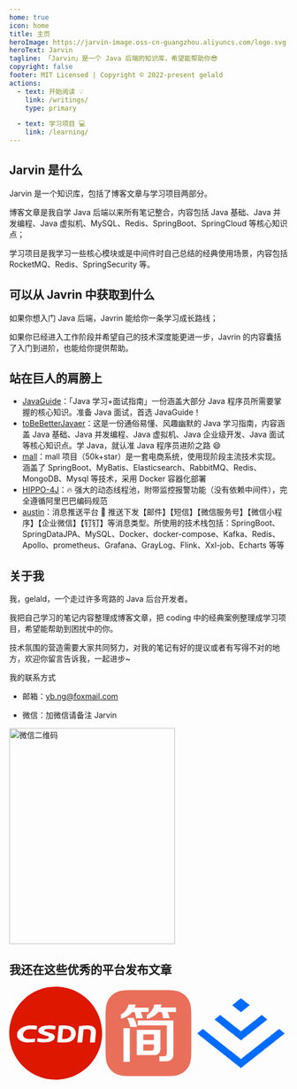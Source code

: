 ```yaml
---
home: true
icon: home
title: 主页
heroImage: https://jarvin-image.oss-cn-guangzhou.aliyuncs.com/logo.svg
heroText: Jarvin
tagline: 「Jarvin」是一个 Java 后端的知识库，希望能帮助你😎
copyright: false
footer: MIT Licensed | Copyright © 2022-present gelald
actions:
  - text: 开始阅读 💡
    link: /writings/
    type: primary

  - text: 学习项目 💻
    link: /learning/
---
```


## Jarvin 是什么

Jarvin 是一个知识库，包括了博客文章与学习项目两部分。

博客文章是我自学 Java 后端以来所有笔记整合，内容包括 Java 基础、Java 并发编程、Java 虚拟机、MySQL、Redis、SpringBoot、SpringCloud 等核心知识点；

学习项目是我学习一些核心模块或是中间件时自己总结的经典使用场景，内容包括 RocketMQ、Redis、SpringSecurity 等。

## 可以从 Javrin 中获取到什么

如果你想入门 Java 后端，Javrin 能给你一条学习成长路线；

如果你已经进入工作阶段并希望自己的技术深度能更进一步，Javrin 的内容囊括了入门到进阶，也能给你提供帮助。

## 站在巨人的肩膀上

- [JavaGuide](https://javaguide.cn/)：「Java 学习+面试指南」一份涵盖大部分 Java 程序员所需要掌握的核心知识。准备 Java 面试，首选 JavaGuide！
- [toBeBetterJavaer](https://tobebetterjavaer.com/)：这是一份通俗易懂、风趣幽默的 Java 学习指南，内容涵盖 Java 基础、Java 并发编程、Java 虚拟机、Java 企业级开发、Java 面试等核心知识点。学 Java，就认准 Java 程序员进阶之路 😄
- [mall](https://www.macrozheng.com/)：mall 项目（50k+star）是一套电商系统，使用现阶段主流技术实现。涵盖了 SpringBoot、MyBatis、Elasticsearch、RabbitMQ、Redis、MongoDB、Mysql 等技术，采用 Docker 容器化部署
- [HIPPO-4J](https://hippo4j.cn/)：🔥 强大的动态线程池，附带监控报警功能（没有依赖中间件），完全遵循阿里巴巴编码规范
- [austin](https://github.com/ZhongFuCheng3y/austin)：消息推送平台 📝 推送下发【邮件】【短信】【微信服务号】【微信小程序】【企业微信】【钉钉】等消息类型。所使用的技术栈包括：SpringBoot、SpringDataJPA、MySQL、Docker、docker-compose、Kafka、Redis、Apollo、prometheus、Grafana、GrayLog、Flink、Xxl-job、Echarts 等等

## 关于我

我，gelald，一个走过许多弯路的 Java 后台开发者。

我把自己学习的笔记内容整理成博客文章，把 coding 中的经典案例整理成学习项目，希望能帮助到困扰中的你。

技术氛围的营造需要大家共同努力，对我的笔记有好的提议或者有写得不对的地方，欢迎你留言告诉我，一起进步~

我的联系方式

- 邮箱：yb.ng@foxmail.com

- 微信：加微信请备注 Jarvin

<img alt="微信二维码" src="https://jarvin-image.oss-cn-guangzhou.aliyuncs.com/qrcode.jpg" width="300" height="390"/>

## 我还在这些优秀的平台发布文章

<div style="display: flex">
  <a class="blog-link" href="https://blog.csdn.net/gelald" target="_blank">
    <svg t="1657856184792" class="icon blog-icon" viewBox="0 0 1024 1024" version="1.1" xmlns="http://www.w3.org/2000/svg" p-id="2676" width="270" height="270"><path d="M512 1024C229.2224 1024 0 794.7776 0 512 0 229.2224 229.2224 0 512 0c282.7776 0 512 229.2224 512 512 0 282.7776-229.2224 512-512 512z m17.066667-413.525333c34.850133 4.352 68.778667 5.12 102.741333 2.0992 23.04-2.048 44.817067-8.362667 64.170667-21.9136 38.212267-26.794667 49.783467-85.1968 24.251733-123.050667-14.626133-21.7088-36.8128-30.344533-60.757333-35.498667-35.054933-7.543467-70.4512-5.751467-105.847467-3.413333-5.666133 0.3584-6.7584 3.072-7.236267 8.209067-3.072 32.682667-6.536533 65.314133-9.813333 97.962666-2.5088 24.814933-4.932267 49.629867-7.509333 75.605334z m53.4016-33.928534c1.962667-20.906667 3.6352-39.338667 5.4272-57.770666 1.553067-15.906133 3.413333-31.778133 4.727466-47.701334 0.3584-4.283733 1.553067-6.656 5.956267-6.382933 15.616 1.041067 31.709867 0.034133 46.728533 3.652267 36.488533 8.823467 48.725333 54.306133 23.3472 83.029333-15.8208 17.902933-36.7616 23.586133-59.255466 25.088-8.465067 0.546133-17.015467 0.085333-26.9312 0.085333zM512 434.295467c-2.184533-0.648533-3.5328-1.1776-4.932267-1.4336-37.717333-6.877867-75.690667-8.328533-113.646933-2.816-20.974933 3.037867-41.0112 9.489067-57.480533 23.330133-22.9888 19.319467-21.640533 46.848 4.4032 62.0032 13.056 7.594667 28.023467 12.509867 42.5984 17.288533 14.08 4.608 28.996267 6.826667 43.144533 11.264 12.5952 3.925333 14.011733 14.318933 3.584 22.306134-3.345067 2.56-7.441067 5.085867-11.537067 5.751466-11.195733 1.826133-22.698667 4.386133-33.826133 3.566934-24.098133-1.774933-48.042667-5.461333-72.5504-8.430934-1.365333 10.615467-2.935467 23.0912-4.5568 35.9424 4.181333 1.365333 7.68 2.730667 11.264 3.618134 33.9456 8.4992 68.386133 9.608533 102.912 5.12 20.087467-2.6112 39.4752-7.901867 56.695467-19.029334 28.603733-18.4832 36.693333-57.1904-4.676267-75.383466-14.506667-6.382933-30.190933-10.410667-45.482667-15.086934-11.4176-3.4816-23.313067-5.614933-34.525866-9.5232-9.7792-3.413333-11.144533-12.202667-3.037867-18.397866 4.6592-3.549867 10.717867-6.997333 16.384-7.3728a480.853333 480.853333 0 0 1 53.384533-0.853334c15.377067 0.699733 30.651733 3.549867 46.4896 5.5296L512 434.295467z m257.143467 2.048L750.933333 614.2976h54.152534c4.778667-45.636267 9.710933-90.7264 14.062933-135.8848 0.6144-6.365867 2.3552-8.840533 8.686933-9.0112 11.434667-0.273067 22.8864-1.979733 34.286934-1.570133 23.722667 0.853333 42.3936 9.728 38.4 43.264-2.901333 24.2688-5.597867 48.571733-8.2432 72.874666-1.092267 10.069333-1.826133 20.189867-2.730667 30.4128h55.330133c3.584-35.259733 7.9872-70.058667 10.496-104.994133 3.413333-47.4624-17.7664-73.3184-64.682666-80.213333-40.96-6.007467-81.339733-0.341333-121.5488 7.133866z m-483.498667 134.6048c-8.738133 1.297067-16.384 2.798933-24.098133 3.4816-25.6512 2.235733-51.319467 3.9424-76.305067-4.266667-13.909333-4.590933-24.6784-12.578133-29.7984-25.9584-7.901867-20.701867 0.887467-47.104 19.831467-60.3136 17.373867-12.117333 37.717333-15.9232 58.453333-15.9232 22.545067-0.017067 45.090133 2.423467 68.232533 3.84L307.2 432.298667c-15.069867-1.723733-29.4912-3.925333-43.997867-4.9152-41.0112-2.798933-80.64 2.6112-117.469866 20.462933-30.020267 14.557867-52.053333 36.010667-58.6752 68.130133-7.850667 38.144 11.537067 69.495467 51.7632 85.845334 19.1488 7.765333 39.287467 12.509867 60.0064 12.5952 24.746667 0.1024 49.493333-1.570133 74.205866-2.952534 3.106133-0.170667 8.311467-2.901333 8.669867-5.034666 1.979733-11.554133 2.730667-23.278933 3.9424-35.464534z" fill="#DD1700" p-id="2677"></path></svg>
  </a>
  <a class="blog-link" href="https://www.jianshu.com/u/2ae07f260f58" target="_blank">
    <svg t="1657856279264" class="icon blog-icon" viewBox="0 0 1024 1024" version="1.1" xmlns="http://www.w3.org/2000/svg" p-id="1701" width="270" height="270"><path d="M654.791 38.495h-286.53c-95.005 0-142.412 0-193.612 16.118-55.94 20.48-99.935 64.474-120.225 120.226-16.308 51.2-16.308 98.607-16.308 193.611v286.53c0 95.005 0 142.602 16.118 193.613 20.29 55.75 64.285 99.745 120.036 120.035 51.2 16.119 98.607 16.119 193.611 16.119h286.53c95.005 0 142.413 0 193.613-16.119 55.75-20.29 99.745-64.284 120.225-120.035 16.118-51.2 16.118-98.608 16.118-193.612V368.45c0-95.005 0-142.412-16.118-193.612-20.29-55.752-64.285-99.746-120.225-120.226-50.821-16.118-98.228-16.118-193.233-16.118z m0 0" fill="#EA6F5A" p-id="1702"></path><path d="M235.52 456.818h70.732v370.346H235.52V456.818z m40.012-112.45c17.825 32.995 29.203 65.8 34.512 98.796h77.18c-10.62-42.097-23.894-74.903-39.823-98.797h-71.87z m0 0" fill="#FFFFFF" p-id="1703"></path><path d="M427.804 278.566h85.144v-46.649H358.59c1.706-3.603 4.361-10.05 7.964-19.153 1.707-7.395 3.603-12.705 5.31-16.497H292.03c-12.326 49.303-40.77 85.902-85.144 109.795v46.65c58.595-14.602 100.124-39.254 124.966-73.956H358.4c8.913 23.703 14.222 46.648 15.929 68.645h74.524c-5.12-25.79-12.326-48.734-21.049-68.835z m-34.702 148.1h320.664v301.701c1.707 27.497-10.62 40.202-37.167 38.306h-43.995v54.803h63.906c62.009 1.896 92.16-26.549 90.453-85.144V371.864h-393.86v54.803z m0 0" fill="#FFFFFF" p-id="1704"></path><path d="M643.224 476.16H382.483v277.049H563.39c56.699 1.896 83.437-25.6 79.834-82.3V476.16z m-188.871 49.304h117.001v63.146H454.353v-63.146z m82.488 178.252h-82.488v-68.457h117.001v32.996c1.707 25.41-9.671 37.357-34.513 35.46zM645.88 229.262c0-1.896 0.948-4.55 2.654-8.154l7.965-24.652h-79.834c-12.516 51.2-39.823 89.695-82.49 115.295v43.805c54.993-14.602 96.712-40.202 124.967-76.8h37.167c8.913 23.703 14.222 46.648 15.929 68.645h71.87c-1.707-18.204-8.913-41.15-21.239-68.645h93.108v-49.304H645.88z m0 0" fill="#FFFFFF" p-id="1705"></path></svg>
  </a>
  <a class="blog-link" href="https://juejin.cn/user/923245499657822" target="_blank">
    <svg t="1657857341272" class="icon blog-icon" viewBox="0 0 1024 1024" version="1.1" xmlns="http://www.w3.org/2000/svg" p-id="1862" width="270" height="270"><path d="M465.189 161.792c-22.967 18.14-44.325 35.109-47.397 37.742l-5.851 4.68 10.971 8.632c5.998 4.827 11.85 9.508 13.02 10.532 1.17 1.024 17.993 14.336 37.156 29.696l34.962 27.795 5.267-3.95c2.925-2.194 23.259-18.432 45.348-35.986 21.943-17.555 41.253-32.768 42.716-33.646 1.609-1.024 2.779-2.194 2.779-2.78 0-0.438-9.655-8.63-21.504-17.846-11.995-9.363-22.674-17.847-23.845-18.871-15.945-13.02-49.737-39.059-50.76-39.059-0.586 0.147-19.896 14.922-42.862 33.061z m233.325 180.37C507.465 493.275 508.928 492.105 505.417 489.911c-3.072-1.902-11.556-8.485-64.073-50.03-9.07-7.168-18.578-14.775-21.358-16.823-2.78-2.194-8.777-6.875-13.312-10.532-4.68-3.657-10.679-8.339-13.312-10.533-13.165-10.24-71.095-56.027-102.107-80.457-5.852-4.681-11.41-8.485-12.142-8.485-0.731 0-10.971 7.754-22.674 17.116-11.703 9.508-22.674 18.286-24.284 19.456-1.755 1.17-5.12 3.95-7.46 6.144-2.34 2.34-4.828 4.096-5.413 4.096-3.072 0-0.731 3.072 6.437 8.777 4.096 3.218 8.777 6.875 10.094 8.046 1.316 1.024 10.24 8.045 19.748 15.506s23.26 18.286 30.428 23.99c19.31 15.215 31.89 25.308 127.853 101.084 47.836 37.742 88.796 69.779 90.844 71.095 3.657 2.487 3.95 2.487 7.46-0.292a1041.42 1041.42 0 0 0 16.092-12.727c6.875-5.413 14.775-11.703 17.554-13.897 30.135-23.699 80.018-63.05 81.774-64.512 1.17-1.024 12.434-9.802 24.868-19.603s37.888-29.696 56.32-44.324c18.579-14.629 46.227-36.425 61.733-48.567 15.506-12.142 27.794-22.528 27.502-23.26-0.878-1.17-57.637-47.104-59.978-48.274-0.731-0.439-18.578 12.727-39.497 29.257z" fill="#006CFF" p-id="1863"></path><path d="M57.93 489.326c-15.215 12.288-28.527 23.405-29.697 24.576-2.34 2.194-5.412-0.44 80.018 66.852 33.207 26.185 32.622 25.747 57.637 45.495 10.386 8.192 36.279 28.672 57.783 45.495 38.18 30.135 44.91 35.401 52.663 41.545 2.048 1.756 22.967 18.14 46.372 36.572 23.26 18.432 74.167 58.514 112.933 89.088 38.912 30.573 71.095 55.734 71.826 56.027 0.732 0.293 7.46-4.389 14.921-10.386 21.797-16.97 90.259-70.949 101.523-79.872 5.705-4.535 12.873-10.24 15.945-12.58 3.072-2.488 6.436-5.12 7.314-5.852 0.878-0.878 11.85-9.509 24.283-19.31 20.773-16.091 59.1-46.226 64.366-50.615 1.17-1.024 5.12-4.096 8.777-6.875 3.657-2.78 7.9-6.29 9.509-7.607 1.609-1.317 14.775-11.703 29.257-23.113 29.11-22.82 42.277-33.207 88.503-69.632 17.262-13.605 32.475-25.454 33.646-26.478 2.486-2.048 31.451-24.869 44.617-35.255 4.827-3.657 9.07-7.168 9.508-7.607 0.44-0.585 5.998-4.827 12.435-9.8 6.436-4.828 13.165-10.24 15.067-11.85l3.365-2.926-9.948-7.753c-5.412-4.388-10.24-8.192-10.679-8.63-1.17-1.317-22.381-18.433-30.135-24.284-3.95-3.072-7.314-5.998-7.606-6.73-1.317-3.071-6.73 0.147-29.258 17.994-13.458 10.532-25.746 20.187-27.355 21.504-1.61 1.463-10.533 8.338-19.749 15.652-9.216 7.168-17.115 13.459-17.554 13.898-0.439 0.438-6.583 5.412-13.897 10.971-7.168 5.559-15.214 11.703-17.7 13.75-4.974 4.097-5.413 4.39-20.334 16.239-5.56 4.388-11.264 8.777-12.435 9.8-1.17 1.025-20.333 16.092-42.422 33.354-22.09 17.408-41.546 32.768-43.155 34.084-1.609 1.463-14.482 11.557-28.525 22.528s-40.814 32.037-59.539 46.812c-18.578 14.775-42.276 33.353-52.516 41.399s-23.26 18.285-28.965 22.82l-10.386 8.339-4.389-3.072c-2.34-1.756-4.68-3.511-5.12-3.95-0.439-0.439-4.973-4.096-10.24-8.046-11.849-9.216-14.482-11.264-16.676-13.166-0.878-0.877-4.243-3.51-7.46-5.851-3.22-2.487-6.145-4.681-6.584-5.12-0.439-0.439-6.875-5.705-14.482-11.703-7.607-5.851-14.921-11.556-16.091-12.58-1.317-1.17-17.116-13.605-35.255-27.795-17.993-14.19-35.109-27.648-38.035-29.842-5.705-4.681-33.499-26.624-125.074-98.743-34.523-27.209-72.704-57.344-84.846-66.852-49.737-39.498-55.15-43.594-56.905-43.447-0.877 0-14.043 10.24-29.257 22.528z" fill="#006CFF" p-id="1864"></path></svg>
  </a>
</div>
